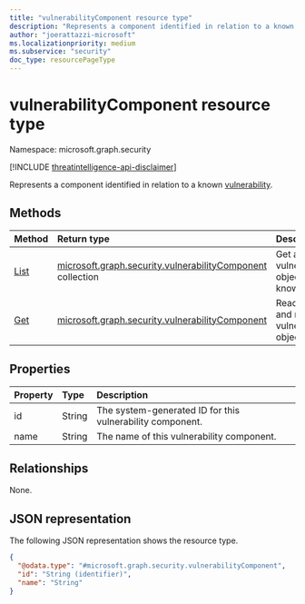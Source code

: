 ```yaml
---
title: "vulnerabilityComponent resource type"
description: "Represents a component identified in relation to a known vulnerability."
author: "joerattazzi-microsoft"
ms.localizationpriority: medium
ms.subservice: "security"
doc_type: resourcePageType
---
```


# vulnerabilityComponent resource type

Namespace: microsoft.graph.security

[!INCLUDE [threatintelligence-api-disclaimer](../../includes/threatintelligence-api-disclaimer.md)]

Represents a component identified in relation to a known [vulnerability](../resources/security-vulnerability.md).

## Methods

| Method                                                                      | Return type                                                                                        | Description                                                                                                                                           |
| :-------------------------------------------------------------------------- | :------------------------------------------------------------------------------------------------- | :---------------------------------------------------------------------------------------------------------------------------------------------------- |
|[List](../api/security-vulnerability-list-components.md)|[microsoft.graph.security.vulnerabilityComponent](../resources/security-vulnerabilitycomponent.md) collection| Get a list of vulnerabilityComponent objects related to a known [vulnerability](../resources/security-vulnerability.md).|
|[Get](../api/security-vulnerabilitycomponent-get.md)|[microsoft.graph.security.vulnerabilityComponent](../resources/security-vulnerabilitycomponent.md)|Read the properties and relationships of a vulnerabilityComponent object.|

## Properties

| Property | Type   | Description                                               |
| :------- | :----- | :-------------------------------------------------------- |
| id       | String | The system-generated ID for this vulnerability component. |
| name     | String | The name of this vulnerability component.                 |

## Relationships

None.

## JSON representation

The following JSON representation shows the resource type.

<!-- {
  "blockType": "resource",
  "keyProperty": "id",
  "@odata.type": "microsoft.graph.security.vulnerabilityComponent",
  "openType": false
}
-->

```json
{
  "@odata.type": "#microsoft.graph.security.vulnerabilityComponent",
  "id": "String (identifier)",
  "name": "String"
}
```
